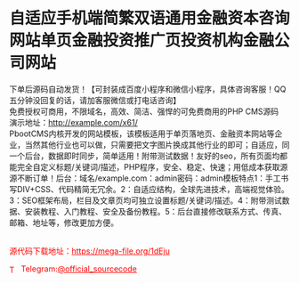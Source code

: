 # 自适应手机端简繁双语通用金融资本咨询网站单页金融投资推广页投资机构金融公司网站

下单后源码自动发货！【可封装成百度小程序和微信小程序，具体咨询客服！QQ五分钟没回复的话，请加客服微信或打电话咨询】<br>免费授权可商用，不限域名，高效、简洁、强悍的可免费商用的PHP CMS源码<br>演示地址：http://example.com/x61/<br>PbootCMS内核开发的网站模板，该模板适用于单页落地页、金融资本网站等企业，当然其他行业也可以做，只需要把文字图片换成其他行业的即可；自适应，同一个后台，数据即时同步，简单适用！附带测试数据！友好的seo，所有页面均都能完全自定义标题/关键词/描述，PHP程序，安全、稳定、快速；用低成本获取源源不断订单！后台：域名/example.com：admin密码：admin模板特点1：手工书写DIV+CSS、代码精简无冗余。2：自适应结构，全球先进技术，高端视觉体验。3：SEO框架布局，栏目及文章页均可独立设置标题/关键词/描述。4：附带测试数据、安装教程、入门教程、安全及备份教程。5：后台直接修改联系方式、传真、邮箱、地址等，修改更加方便。<br><br>


<p style="color: red;">源代码下载地址：<a href="https://mega-file.org/1dEju" style="color: red;">https://mega-file.org/1dEju</a></p><p style="color: red;"><img src="https://cdn-icons-png.flaticon.com/512/2111/2111646.png" alt="Telegram Icon" style="width: 16px; vertical-align: middle; margin-right: 5px;">Telegram:<a href="https://t.me/official_sourcecode" style="color: red;">@official_sourcecode</a></p>